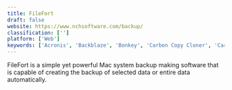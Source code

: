 ```yaml
---
title: FileFort
draft: false 
website: https://www.nchsoftware.com/backup/
classification: ['']
platform: ['Web']
keywords: ['Acronis', 'Backblaze', 'Bonkey', 'Carbon Copy Cloner', 'Carbonite', 'ChronoSync', 'Comodo Online Backup', 'CopyCatX', 'CrashPlan PRO', 'Data Backup', 'Duplicati', 'IDrive', 'Mac Backup Guru', 'Mozy', 'Snap Backup', 'SpiderOak', 'Stellar Drive Clone', 'Time Machine', 'Tri-BACKUP', 'Winclone', 'iBackup']
---
```

FileFort is a simple yet powerful Mac system backup making software that is capable of creating the backup of selected data or entire data automatically.
